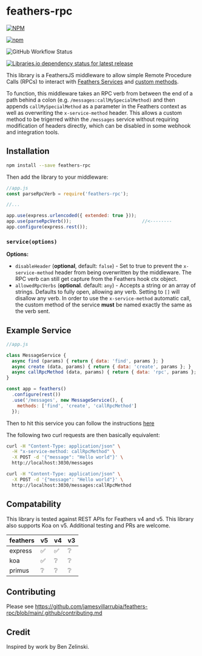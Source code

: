 # feathers-rpc
                    
[![NPM](https://img.shields.io/npm/l/feathers-rpc)](https://github.com/jamesvillarrubia/feathers-rpc/blob/main/LICENSE) 

[![npm](https://img.shields.io/npm/v/feathers-rpc?label=latest)](https://www.npmjs.com/package/feathers-rpc)

![GitHub Workflow Status](https://img.shields.io/github/actions/workflow/status/jamesvillarrubia/feathers-rpc/npm-publish.yml?branch=main)

[![Libraries.io dependency status for latest release](https://img.shields.io/librariesio/release/NPM/feathers-rpc)]()

<!-- [![Download Status](https://img.shields.io/npm/dm/feathers-rpc.svg)](https://www.npmjs.com/package/feathers-rpc) -->

This library is a FeathersJS middleware to allow simple Remote Procedure Calls (RPCs) to interact with [Feathers Services](https://feathersjs.com/guides/basics/services.html) and [custom methods](https://feathersjs.com/api/services.html#custom-methods). 

To function, this middleware takes an RPC verb from between the end of a path behind a colon (e.g. `/messages:callMySpecialMethod)` and then appends `callMySpecialMethod` as a parameter in the Feathers context as well as overwriting the `x-service-method` header.  This allows a custom method to be trigerred within the `/messages` service without requiring modification of headers directly, which can be disabled in some webhook and integration tools.


## Installation
```bash
npm install --save feathers-rpc
```

Then add the library to your middleware:

```js 
//app.js
const parseRpcVerb = require('feathers-rpc');

//...

app.use(express.urlencoded({ extended: true }));
app.use(parseRpcVerb());                          //<--------
app.configure(express.rest());
```

### `service(options)`
__Options:__
- `disableHeader` (**optional**, default: `false`) - Set to true to prevent the `x-service-method` header from being overwritten by the middleware.  The RPC verb can still get capture from the Feathers hook ctx object.
- `allowedRpcVerbs` (**optional**. default: `any`) - Accepts a string or an array of strings.  Defaults to fully open, allowing any verb.  Setting to `[]` will disallow any verb. In order to use the `x-service-method` automatic call, the custom method of the service **must** be named exactly the same as the verb sent.


## Example Service
```javascript
//app.js

class MessageService {
  async find (params) { return { data: 'find', params }; }
  async create (data, params) { return { data: 'create', params }; }
  async callRpcMethod (data, params) { return { data: 'rpc', params }; }
}

const app = feathers()
  .configure(rest())
  .use('/messages', new MessageService(), {
    methods: ['find', 'create', 'callRpcMethod']
  });
```

Then to hit this service you can follow the instructions [here](https://feathersjs.com/api/client/rest.html#custom-methods-1)

The following two curl requests are then basically equivalent:

```bash 
curl -H "Content-Type: application/json" \
  -H "x-service-method: callRpcMethod" \
  -X POST -d '{"message": "Hello world"}' \ 
  http://localhost:3030/messages

curl -H "Content-Type: application/json" \
  -X POST -d '{"message": "Hello world"}' \ 
  http://localhost:3030/messages:callRpcMethod
```

## Compatability
This library is tested against REST APIs for Feathers v4 and v5.  This library also supports Koa on v5.  Additional testing and PRs are welcome.

| feathers | v5                 | v4                 | v3              | 
|----------|--------------------|--------------------|-----------------|
| express  | :white_check_mark: | :white_check_mark: | :grey_question: |  
| koa      | :white_check_mark: | :grey_question:    | :grey_question: |  
| primus   | :grey_question:    | :grey_question:    | :grey_question: |


## Contributing
Please see https://github.com/jamesvillarrubia/feathers-rpc/blob/main/.github/contributing.md
 
## Credit
Inspired by work by Ben Zelinski.

